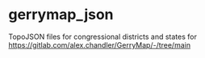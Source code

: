 # gerrymap_json

TopoJSON files for congressional districts and states for https://gitlab.com/alex.chandler/GerryMap/-/tree/main
